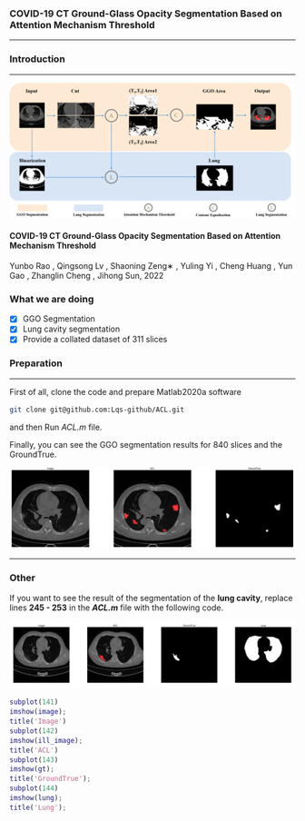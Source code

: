 ### COVID-19 CT Ground-Glass Opacity Segmentation Based on Attention Mechanism Threshold

------

### Introduction

------

![Fig2_flow_chart](ReadmeFig/Fig2_flow_chart.png)

#### COVID-19 CT Ground-Glass Opacity Segmentation Based on Attention Mechanism Threshold

Yunbo Rao , Qingsong Lv , Shaoning Zeng∗ , Yuling Yi , Cheng Huang , Yun Gao , Zhanglin Cheng , Jihong Sun, 2022

### What we are doing

- [x] GGO Segmentation
- [x] Lung cavity segmentation
- [x] Provide a collated dataset of 311 slices

### Preparation

------

First of all, clone the code and prepare Matlab2020a software

```bash
git clone git@github.com:Lqs-github/ACL.git
```

and then Run *ACL.m* file.

Finally, you can see the GGO segmentation results for 840 slices and the GroundTrue.

![GGO](ReadmeFig/GGO.png)

------

### Other

If you want to see the result of the segmentation of the **lung cavity**, replace lines **245 - 253** in the ***ACL.m*** file with the following code.

![Lung](ReadmeFig/Lung.png)

```matlab
subplot(141)
imshow(image);
title('Image')
subplot(142)
imshow(ill_image);
title('ACL')
subplot(143)
imshow(gt);
title('GroundTrue');
subplot(144)
imshow(lung);
title('Lung');
```

